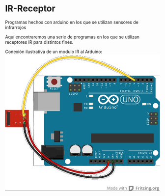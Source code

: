 # IR-Receptor
Programas hechos con arduino en los que se utilizan sensores de infrarrojos

Aquí encontraremos una serie de programas en los que se utilizan receptores IR para distintos fines.

Conexión ilustrativa de un modulo IR al Arduino:
![Conexion IR](/conexion.jpg "")
